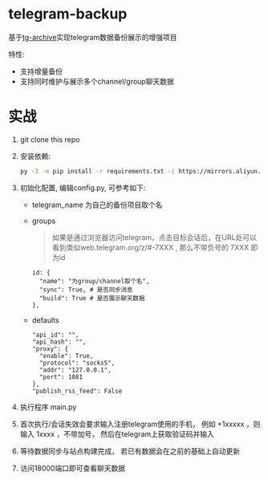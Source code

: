 # telegram-backup
基于[tg-archive](https://github.com/knadh/tg-archive)实现telegram数据备份展示的增强项目

特性:
* 支持增量备份
* 支持同时维护与展示多个channel/group聊天数据



# 实战

1. git clone this repo

2. 安装依赖:

    ```bash
    py -3 -m pip install -r requirements.txt -i https://mirrors.aliyun.com/pypi/simple/
    ```

3. 初始化配置, 编辑config.py, 可参考如下:

    * telegram_name 为自己的备份项目取个名

    * groups

      > 如果是通过浏览器访问telegram，点击目标会话后，在URL处可以看到类似web.telegram.org/z/#-7XXX , 那么不带负号的 7XXX 即为id

      ```
      id: {
      	"name": "为group/channel取个名",
      	"sync": True, # 是否同步消息
      	"build": True # 是否展示聊天数据
      },
      ```

    * defaults

      ```
      "api_id": "",
      "api_hash": "",
      "proxy": {
      	"enable": True,
      	"protocol": "socks5",
      	"addr": "127.0.0.1",
      	"port": 1081
      },
      "publish_rss_feed": False
      ```

4. 执行程序 main.py

5. 首次执行/会话失效会要求输入注册telegram使用的手机， 例如 +1xxxxx ，则输入 1xxxx ，不带加号， 然后在telegram上获取验证码并输入

6. 等待数据同步与站点构建完成， 若已有数据会在之前的基础上自动更新

7. 访问18000端口即可查看聊天数据